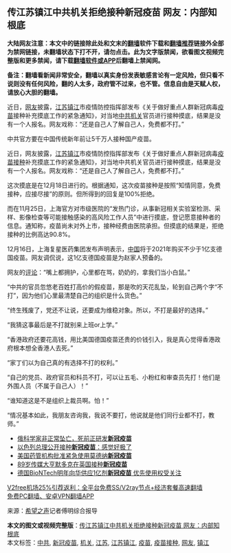  <h2>传江苏镇江中共机关拒绝接种新冠疫苗 网友：内部知根底</h2> <p class="notice"><b>大陆网友注意：本文中的链接除此处和文末的<a href="https://github.com/bannedbook/fanqiang" >翻墙</a>软件下载和<a href="https://github.com/killgcd/justmysocks/blob/master/README.md">翻墙推荐</a>链接外全部为禁网链接，未翻墙状态下打不开，请勿点击。此为文字版禁闻，欲看图文视频完整版和更多禁闻，请下载<a href="https://github.com/bannedbook/fanqiang">翻墙软件或APP</a>后翻墙上禁闻网。</p><p>备注：翻墙看新闻非常安全，翻墙以真实身份发表敏感言论有一定风险，但只看不说则没有任何风险，翻的人太多，政府管不过来，也不管。信息自由是天赋人权，请放心大胆的翻墙。</b></p>  <div class="entry"> <p id="summary">近日，<a href="https://www.bannedbook.org/bnews/tag/%e7%bd%91%e5%8f%8b/" class="st_tag internal_tag" rel="tag" title="标签 网友 下的日志">网友</a>披露，<a href="https://www.bannedbook.org/bnews/tag/%e6%b1%9f%e8%8b%8f/" class="st_tag internal_tag" rel="tag" title="标签 江苏 下的日志">江苏</a><a href="https://www.bannedbook.org/bnews/tag/%E9%95%87%E6%B1%9F/" class="st_tag internal_tag" rel="tag" title="标签 镇江 下的日志">镇江</a>市疫情防控指挥部发布《关于做好重点人群新冠病毒<a href="https://www.bannedbook.org/bnews/tag/%e7%96%ab%e8%8b%97/" class="st_tag internal_tag" rel="tag" title="标签 疫苗 下的日志">疫苗</a>接种补充摸底工作的紧急通知》，对当地<a href="https://www.bannedbook.org/bnews/tag/%e4%b8%ad%e5%85%b1/" class="st_tag internal_tag" rel="tag" title="标签 中共 下的日志">中共</a><a href="https://www.bannedbook.org/bnews/tag/%E6%9C%BA%E5%85%B3/" class="st_tag internal_tag" rel="tag" title="标签 机关 下的日志">机关</a>官员进行接种摸底，结果是没有一个人报名。网友戏称：“还是自己人了解自己人，免费都不打。”</p> <p id="conimg">中共官方要在中国传统新年前让5千万人接种国产疫苗。</p> <p>近日，网友披露，<a href="https://www.bannedbook.org/bnews/tag/%E6%B1%9F%E8%8B%8F%E9%95%87%E6%B1%9F/" class="st_tag internal_tag" rel="tag" title="标签 江苏镇江 下的日志">江苏镇江</a>市疫情防控指挥部发布《关于做好重点人群新冠病毒<a href="https://www.bannedbook.org/bnews/tag/%E7%96%AB%E8%8B%97%E6%8E%A5%E7%A7%8D/" class="st_tag internal_tag" rel="tag" title="标签 疫苗接种 下的日志">疫苗接种</a>补充摸底工作的紧急通知》，对当地中共机关官员进行接种摸底，结果是没有一个人报名。网友戏称：“还是自己人了解自己人，免费都不打。”</p> <p>这次摸底是在12月18日进行的。根据通知，这次疫苗接种是按照“知情同意，免费接种，应接尽接”的原则。但所得到的回复是100%拒绝。</p> <p>而在11月25日，上海官方对市级医院的“发热门诊，从事新冠相关实验室检测、采样、影像检查等可能接触感染的高风险工作人员”中进行摸底，登记愿意接种者的信息。通知称，疫苗尚未对外上市，接种经费由医院承担。但摸底的结果是，拒绝接种的比例高达90.8%。</p>  <p>12月16日，上海复星医药集团发布声明表示，<span class='wp_keywordlink_affiliate'><a href="https://www.bannedbook.org/" title="中国" target="_blank">中国</a></span>将于2021年购买不少于1亿支德国疫苗。网友调侃说，这1亿支德国疫苗是为赵家人预备的。</p> <p>网友的<span class='wp_keywordlink_affiliate'><a href="https://www.bannedbook.org/bnews/comments/" title="新闻评论" target="_blank">评论</a></span>：“嘴上都拥护，心里都在骂，奶奶的，拿我们当小白鼠。”</p> <p>“中共的官员忽悠老百姓打高价的假疫苗，那是吹的天花乱坠，轮到自己两个字“不打”，因为他们心里最清楚自己的组织是什么货色。”</p> <p>“终生残废了，党还不让说，还要成为维稳对象。所以，不打是最好的选择。”</p> <p>“我猜这事最后是不打就别来上班or上学。”</p>  <p>“香港政府还要花高钱，用比美国德国疫苗还贵的价钱引入，我是真心觉得香港政府根本想全香港人去死。”</p> <p>“家丁们以为自己真的有选择不打的权利。”</p> <p>“自己的党员、政府官员和科员不打，可以让五毛、小粉红和审查员先打！他们是外围人员（不属于自己人）！”</p> <p>“谁知道这是不是组织上裁员啊。怕！”</p> <p>“情况基本如此，我朋友咨询我，我说不要打，他说就是他们同行业都不打，教师。”</p>  <ul class='op-related-articles' title='相关阅读'> <li><a href='https://www.bannedbook.org/bnews/baitai/20201221/1452279.html' target='_blank'>俄科学家非正常坠亡，死前正研发<b>新冠疫苗</b></a></li> <li><a href='https://www.bannedbook.org/bnews/baitai/20201220/1451652.html' target='_blank'>以色列总理公开接种<b>新冠疫苗</b>：感觉好极了</a></li> <li><a href='https://www.bannedbook.org/bnews/worldnews/usa/20201219/1451031.html' target='_blank'>美国药管机构批准紧急使用莫德纳<b>新冠疫苗</b></a></li> <li><a href='https://www.bannedbook.org/bnews/baitai/20201219/1450967.html' target='_blank'>89岁传媒大亨默多克在英国接种<b>新冠疫苗</b></a></li> <li><a href='https://www.bannedbook.org/bnews/headline/20201219/1450609.html' target='_blank'>德国BioNTech明年向华供应1亿剂<b>新冠疫苗</b> 优先使用权受关注</a></li> </ul> <p class="texttj"> <a href="https://www.bannedbook.org/forum23/topic22702.html" target="_blank">V2free机场25%引荐返利：全平台免费SS/V2ray节点+经济套餐高速翻墙</a><br/> <a href="https://github.com/bannedbook/fanqiang/wiki/%E7%A6%81%E9%97%BB%E7%BD%91%E5%AE%89%E5%8D%93%E7%BF%BB%E5%A2%99%E6%96%B0%E9%97%BBAPP" target="_blank">免费PC翻墙、安卓VPN翻墙APP</a></p><p> 来源：<span class='wp_keywordlink_affiliate'><a href="https://www.soundofhope.org" title="希望之声" target="_blank">希望之声</a></span>记者傅明综合报导 </p><a name='sharetosocial'></a>       <div><b>本文的图文或视频完整版</b>：<a href='https://www.bannedbook.org/bnews/cnnews/20201222/1452504.html'>传江苏镇江中共机关拒绝接种新冠疫苗 网友：内部知根底</a></div>  </div><!--END ENTRY--> <div class="postfooter"> <div>本文标签：<a href="https://www.bannedbook.org/bnews/tag/%e4%b8%ad%e5%85%b1/" rel="tag">中共</a>, <a href="https://www.bannedbook.org/bnews/tag/%e6%96%b0%e5%86%a0%e7%96%ab%e8%8b%97/" rel="tag">新冠疫苗</a>, <a href="https://www.bannedbook.org/bnews/tag/%E6%9C%BA%E5%85%B3/" rel="tag">机关</a>, <a href="https://www.bannedbook.org/bnews/tag/%e6%b1%9f%e8%8b%8f/" rel="tag">江苏</a>, <a href="https://www.bannedbook.org/bnews/tag/%E6%B1%9F%E8%8B%8F%E9%95%87%E6%B1%9F/" rel="tag">江苏镇江</a>, <a href="https://www.bannedbook.org/bnews/tag/%e7%96%ab%e8%8b%97/" rel="tag">疫苗</a>, <a href="https://www.bannedbook.org/bnews/tag/%E7%96%AB%E8%8B%97%E6%8E%A5%E7%A7%8D/" rel="tag">疫苗接种</a>, <a href="https://www.bannedbook.org/bnews/tag/%e7%bd%91%e5%8f%8b/" rel="tag">网友</a>, <a href="https://www.bannedbook.org/bnews/tag/%E9%95%87%E6%B1%9F/" rel="tag">镇江</a></div>  </div><!--END POSTFOOTER--> 